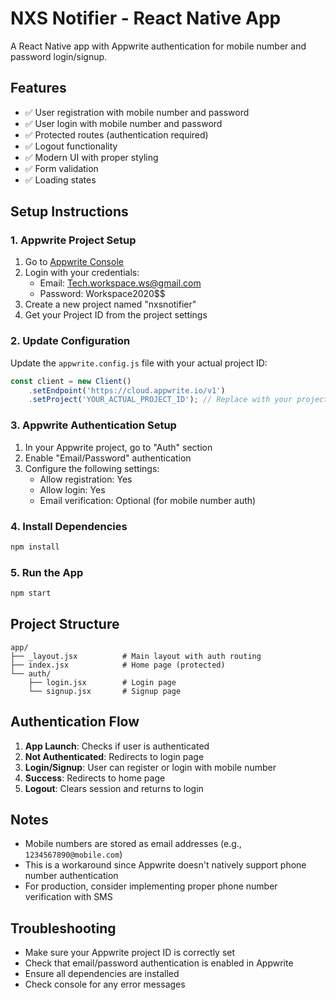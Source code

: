 # NXS Notifier - React Native App

A React Native app with Appwrite authentication for mobile number and password login/signup.

## Features

- ✅ User registration with mobile number and password
- ✅ User login with mobile number and password
- ✅ Protected routes (authentication required)
- ✅ Logout functionality
- ✅ Modern UI with proper styling
- ✅ Form validation
- ✅ Loading states

## Setup Instructions

### 1. Appwrite Project Setup

1. Go to [Appwrite Console](https://console.appwrite.io/)
2. Login with your credentials:
   - Email: Tech.workspace.ws@gmail.com
   - Password: Workspace2020$$
3. Create a new project named "nxsnotifier"
4. Get your Project ID from the project settings

### 2. Update Configuration

Update the `appwrite.config.js` file with your actual project ID:

```javascript
const client = new Client()
    .setEndpoint('https://cloud.appwrite.io/v1')
    .setProject('YOUR_ACTUAL_PROJECT_ID'); // Replace with your project ID
```

### 3. Appwrite Authentication Setup

1. In your Appwrite project, go to "Auth" section
2. Enable "Email/Password" authentication
3. Configure the following settings:
   - Allow registration: Yes
   - Allow login: Yes
   - Email verification: Optional (for mobile number auth)

### 4. Install Dependencies

```bash
npm install
```

### 5. Run the App

```bash
npm start
```

## Project Structure

```
app/
├── _layout.jsx          # Main layout with auth routing
├── index.jsx            # Home page (protected)
└── auth/
    ├── login.jsx        # Login page
    └── signup.jsx       # Signup page
```

## Authentication Flow

1. **App Launch**: Checks if user is authenticated
2. **Not Authenticated**: Redirects to login page
3. **Login/Signup**: User can register or login with mobile number
4. **Success**: Redirects to home page
5. **Logout**: Clears session and returns to login

## Notes

- Mobile numbers are stored as email addresses (e.g., `1234567890@mobile.com`)
- This is a workaround since Appwrite doesn't natively support phone number authentication
- For production, consider implementing proper phone number verification with SMS

## Troubleshooting

- Make sure your Appwrite project ID is correctly set
- Check that email/password authentication is enabled in Appwrite
- Ensure all dependencies are installed
- Check console for any error messages 